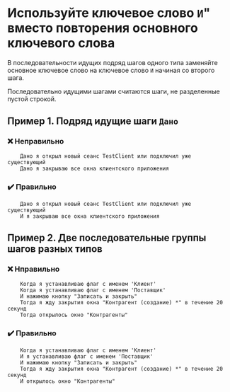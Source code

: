 # Используйте ключевое слово `И`" вместо повторения основного ключевого слова

В последовательности идущих подряд шагов одного типа заменяйте основное ключевое слово на ключевое слово `И` начиная со второго шага.

Последовательно идущими шагами считаются шаги, не разделенные пустой строкой.

## Пример 1. Подряд идущие шаги `Дано`

### ❌ Неправильно

```gherkin
	Дано я открыл новый сеанс TestClient или подключил уже существующий
	Дано я закрываю все окна клиентского приложения
```

### ✔️ Правильно

```gherkin
	Дано я открыл новый сеанс TestClient или подключил уже существующий
	И я закрываю все окна клиентского приложения
```

## Пример 2. Две последовательные группы шагов разных типов

### ❌ Нправильно

```gherkin
    Когда я устанавливаю флаг с именем 'Клиент'
    Когда я устанавливаю флаг с именем 'Поставщик'
    И нажимаю кнопку "Записать и закрыть"
    Тогда я жду закрытия окна "Контрагент (создание) *" в течение 20 секунд
    Тогда открылось окно "Контрагенты" 
```

### ✔️ Правильно

```gherkin
    Когда я устанавливаю флаг с именем 'Клиент'
    И я устанавливаю флаг с именем 'Поставщик'
    И нажимаю кнопку "Записать и закрыть"
    Тогда я жду закрытия окна "Контрагент (создание) *" в течение 20 секунд
    И открылось окно "Контрагенты" 
```
